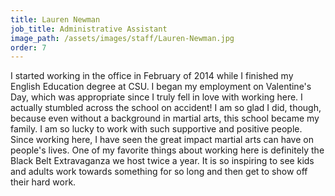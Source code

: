 ```yaml
---
title: Lauren Newman
job_title: Administrative Assistant
image_path: /assets/images/staff/Lauren-Newman.jpg
order: 7
---
```



I started working in the office in February of 2014 while I finished my English Education degree at CSU. I began my employment on Valentine's Day, which was appropriate since I truly fell in love with working here. I actually stumbled across the school on accident! I am so glad I did, though, because even without a background in martial arts, this school became my family. I am so lucky to work with such supportive and positive people. Since working here, I have seen the great impact martial arts can have on people's lives. One of my favorite things about working here is definitely the Black Belt Extravaganza we host twice a year. It is so inspiring to see kids and adults work towards something for so long and then get to show off their hard work.